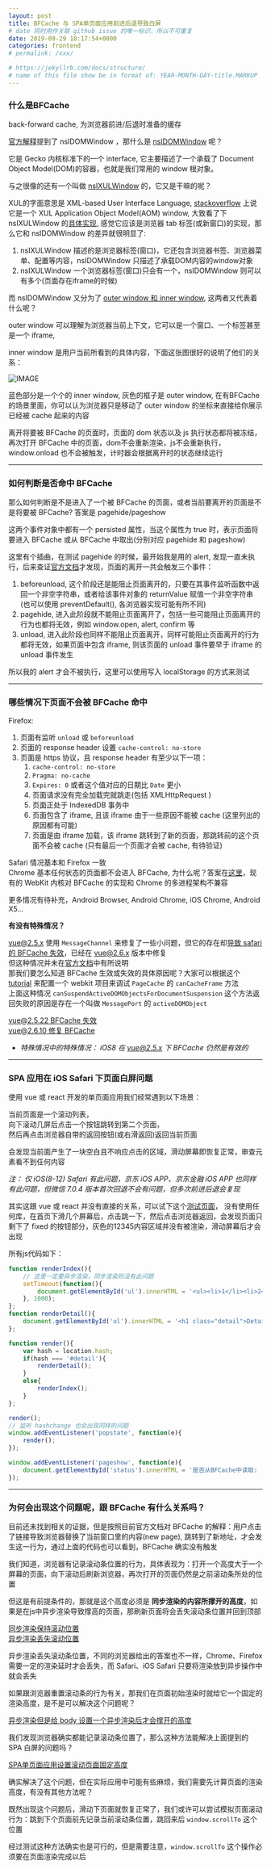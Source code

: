 ```yaml
---
layout: post
title: BFCache 与 SPA单页面应用前进后退导致白屏
# date 同时用作关联 github issue 的唯一标识，所以不可重复
date: 2019-09-29 18:17:54+0800
categories: frontend
# permalink: /xxx/

# https://jekyllrb.com/docs/structure/
# name of this file show be in format of: YEAR-MONTH-DAY-title.MARKUP
---
```



### 什么是BFCache  
back-forward cache, 为浏览器前进/后退时准备的缓存  
    
[官方解释](https://developer.mozilla.org/en-US/docs/Archive/Misc_top_level/Working_with_BFCache)提到了 nsIDOMWindow ，那什么是 [nsIDOMWindow](https://developer.mozilla.org/en-US/docs/Mozilla/Tech/XPCOM/Reference/Interface/nsIDOMWindow) 呢？  
    
它是 Gecko 内核标准下的一个 interface, 它主要描述了一个承载了 Document Object Model(DOM)的容器，也就是我们常用的 window 根对象。
    
与之很像的还有一个叫做 [nsIXULWindow](https://developer.mozilla.org/en-US/docs/Mozilla/Tech/XPCOM/Reference/Interface/nsIXULWindow) 的，它又是干嘛的呢？
    
XUL的字面意思是 XML-based User Interface Language, [stackoverflow](https://stackoverflow.com/questions/21626687/nsixulwindow-vs-nsidomwindow) 上说它是一个 XUL Application Object Model(AOM) window, 大致看了下 nsIXULWindow 的[具体实现](https://github.com/mozilla/newtab-dev/blob/master/xpfe/appshell/nsXULWindow.cpp), 感觉它应该是浏览器 tab 标签(或新窗口)的实现，那么它和 nsIDOMWindow 的差异就很明显了:  

1. nsIXULWindow 描述的是浏览器标签(窗口)，它还包含浏览器书签、浏览器菜单、配置等内容，nsIDOMWindow 只描述了承载DOM内容的window对象  
2. nsIXULWindow 一个浏览器标签(窗口)只会有一个，nsIDOMWindow 则可以有多个(页面存在iframe的时候)   
    
而 nsIDOMWindow 又分为了 [outer window 和 inner window](https://developer.mozilla.org/en-US/docs/Mozilla/Developer_guide/Inner_and_outer_windows), 这两者又代表着什么呢？  
    
outer window 可以理解为浏览器当前上下文，它可以是一个窗口、一个标签甚至是一个 iframe,  
    
inner window 是用户当前所看到的具体内容，下面这张图很好的说明了他们的关系：
    
![IMAGE](https://cdn.jsdelivr.net/gh/xwenliang/gallery2022/2022-04-19-4a5483655d.jpg)  
    
蓝色部分是一个个的 inner window, 灰色的框子是 outer window, 在有BFCache的场景里面，你可以认为浏览器只是移动了 outer window 的坐标来直接给你展示已经被 cache 起来的内容  

离开将要被 BFCache 的页面时，页面的 dom 状态以及 js 执行状态都将被冻结，再次打开 BFCache 中的页面，dom不会重新渲染，js不会重新执行，window.onload 也不会被触发，计时器会根据离开时的状态继续运行  

---

### 如何判断是否命中 BFCache  

那么如何判断是不是进入了一个被 BFCache 的页面，或者当前要离开的页面是不是将要被 BFCache? 答案是 pagehide/pageshow  

这两个事件对象中都有一个 persisted 属性，当这个属性为 true 时，表示页面将要进入 BFCache 或从 BFCache 中取出(分别对应 pagehide 和 pageshow)  

这里有个插曲，在测试 pagehide 的时候，最开始我是用的 alert, 发现一直未执行，后来查证[官方文档](https://developer.mozilla.org/en-US/docs/Web/API/Window/unload_event)才发现，页面的离开一共会触发三个事件：  
1. beforeunload, 这个阶段还是能阻止页面离开的，只要在其事件监听函数中返回一个非空字符串，或者给该事件对象的 returnValue 赋值一个非空字符串(也可以使用 preventDefault(), 各浏览器实现可能有所不同)  
2. pagehide, 进入此阶段就不能阻止页面离开了，包括一些可能阻止页面离开的行为也都将无效，例如 window.open, alert, confirm 等
3. unload, 进入此阶段也同样不能阻止页面离开，同样可能阻止页面离开的行为都将无效，如果页面中包含 iframe, 则该页面的 unload 事件要早于 iframe 的 unload 事件发生  

所以我的 alert 才会不被执行，这里可以使用写入 localStorage 的方式来测试  

---

### 哪些情况下页面不会被 BFCache 命中  

Firefox:  
1. 页面有监听 `unload` 或 `beforeunload`  
2. 页面的 response header 设置 `cache-control: no-store`  
3. 页面是 https 协议，且 response header 有至少以下一项：  
    1. `cache-control: no-store`  
    2. `Pragma: no-cache`
    3. `Expires: 0` 或者这个值对应的日期比 `Date` 更小
    4. 页面请求没有完全加载完就跳走(包括 XMLHttpRequest )
    5. 页面正处于 IndexedDB 事务中
    6. 页面包含了 iframe, 且该 iframe 由于一些原因不能被 cache (这里列出的原因都有可能)
    7. 页面是由 iframe 加载，该 iframe 跳转到了新的页面，那跳转前的这个页面不会被 cache (只有最后一个页面才会被 cache, 有待验证)  

Safari 情况基本和 Firefox 一致  
Chrome 基本任何状态的页面都不会进入 BFCache, 为什么呢？答案在[这里](https://developers.google.com/web/updates/2019/02/back-forward-cache)，现有的 WebKit 内核对 BFCache 的实现和 Chrome 的多进程架构不兼容  

更多情况有待补充，Android Browser, Android Chrome, iOS Chrome, Android X5...

**有没有特殊情况？**

vue@2.5.x 使用 `MessageChannel` 来修复了一些小问题，但它的存在却[导致 safari 的 BFCache 失效](https://github.com/vuejs/vue/issues/8109)，已经在 vue@2.6.x 版本中修复  
但这种情况并未在[官方文档](https://developer.mozilla.org/en-US/docs/Mozilla/Firefox/Releases/1.5/Using_Firefox_1.5_caching)中有所说明  
那我们要怎么知道 BFCache 生效或失效的具体原因呢？大家可以根据这个 [tutorial](https://webkit.org/getting-started/) 来配置一个 webkit 项目来调试 `PageCache` 的 `canCacheFrame` 方法  
上面这种情况 `canSuspendActiveDOMObjectsForDocumentSuspension` 这个方法返回失败的原因是存在一个叫做 `MessagePort` 的 `activeDOMObject`  

[vue@2.5.22 BFCache 失效](https://xwenliang.github.io/repro/vue-bfcache-bug/)  
[vue@2.6.10 修复 BFCache](https://xwenliang.github.io/repro/vue-bfcache-bug-repaired/)  

- *特殊情况中的特殊情况： iOS8 在 vue@2.5.x 下 BFCache 仍然是有效的* 

--- 

### SPA 应用在 iOS Safari 下页面白屏问题  

使用 vue 或 react 开发的单页面应用我们经常遇到以下场景：  

当前页面是一个滚动列表，  
向下滚动几屏后点击一个按钮跳转到第二个页面，  
然后再点击浏览器自带的返回按钮(或右滑返回)返回当前页面  

会发现当前面产生了一块空白且不响应点击的区域，滑动屏幕即恢复正常，审查元素看不到任何内容

*注： 仅 iOS(8-12) Safari 有此问题，京东 iOS APP、京东金融 iOS APP 也同样有此问题，但微信 7.0.4 版本首次回退不会有问题，但多次前进后退会复现*  

其实这跟 vue 或 react 并没有直接的关系，可以试下这个[测试页面](https://xwenliang.github.io/repro/iOS-safari-spa-blank-page/)， 没有使用任何库，在首页下滑几个屏幕后，点击跳一下，然后点击浏览器返回，会发现页面只剩下了 fixed 的按钮部分，灰色的12345内容区域并没有被渲染，滑动屏幕后才会出现  

所有js代码如下：  

```javascript
function renderIndex(){
    // 这里一定要异步渲染，同步渲染则没有此问题
    setTimeout(function(){
        document.getElementById('ul').innerHTML = '<ul><li>1</li><li>2</li><li>3</li><li>4</li><li>5</li></ul>';
    }, 1000);
};
function renderDetail(){
    document.getElementById('ul').innerHTML = '<h1 class="detail">Detail</h1>'
};

function render(){
    var hash = location.hash;
    if(hash === '#detail'){
        renderDetail();
    }
    else{
        renderIndex();
    }
};

render();
// 监听 hashchange 也会出现同样的问题
window.addEventListener('popstate', function(e){
    render();
});

window.addEventListener('pageshow', function(e){
    document.getElementById('status').innerHTML = '是否从BFCache中读取: ' + e.persisted;
});
```

---

### 为何会出现这个问题呢，跟 BFCache 有什么关系吗？  

目前还未找到相关的证据，但是按照目前官方文档对 BFCache 的解释：用户点击了链接导致浏览器替换了当前窗口里的内容(new page), 跳转到了新地址，才会发生这一行为，通过上面的代码也可以看到，BFCache 确实没有触发    

我们知道，浏览器有记录滚动条位置的行为，具体表现为：打开一个高度大于一个屏幕的页面，向下滚动后刷新浏览器，再次打开的页面仍然是之前滚动条所处的位置  

但这是有前提条件的，那就是这个高度必须是 **同步渲染的内容所撑开的高度**，如果是在js中异步渲染导致撑高的页面，那刷新页面将会丢失滚动条位置并回到顶部   

[同步渲染保持滚动位置](https://xwenliang.github.io/repro/scroll-position-reset/sync-render.html?a=1)  
[异步渲染丢失滚动位置](https://xwenliang.github.io/repro/scroll-position-reset/async-render.html?a=1)  

异步渲染丢失滚动条位置，不同的浏览器给出的答案也不一样，Chrome、Firefox 需要一定的渲染延时才会丢失，而 Safari、iOS Safari 只要将渲染放到异步操作中就会丢失  

如果跟浏览器重置滚动条的行为有关，那我们在页面初始渲染时就给它一个固定的渲染高度，是不是可以解决这个问题呢？

[异步渲染但是给 body 设置一个异步渲染后才会撑开的高度](https://xwenliang.github.io/repro/scroll-position-reset/async-render-fixed-height.html?a=1)  

我们发现浏览器确实都能记录滚动条位置了，那么这种方法能解决上面提到的 SPA 白屏的问题吗？  

[SPA单页面应用设置滚动页面固定高度](https://xwenliang.github.io/repro/iOS-safari-spa-blank-page/fixed-height.html?a=1)  

确实解决了这个问题，但在实际应用中可能有些麻烦，我们需要先计算页面的渲染高度，有没有其他方法呢？

既然出现这个问题后，滑动下页面就恢复正常了，我们或许可以尝试模拟页面滚动行为：跳到下个页面前先记录当前滚动条位置，跳回来后 `window.scrollTo` 这个位置  

经过测试这种方法确实也是可行的，但是需要注意，`window.scrollTo` 这个操作必须要在页面渲染完成以后  

